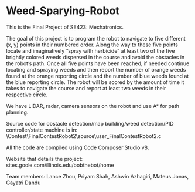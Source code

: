 # Weed-Sparying-Robot
This is the Final Project of SE423: Mechatronics.

The goal of this project is to program the robot to navigate to five different (x, y) points in their numbered order. Along the way to these five points locate and imaginatively “spray with herbicide” at least two of the five brightly colored weeds dispersed in the course and avoid the obstacles in the robot’s path. Once all five points have been reached, if needed continue locating and spraying weeds and then report the number of orange weeds found at the orange reporting circle and the number of blue weeds found at the blue reporting circle. The robot will be scored by the amount of time it takes to navigate the course and report at least two weeds in their respective circle. 

We have LIDAR, radar, camera sensors on the robot and use A* for path planning.

Source code for obstacle detection/map building/weed detection/PID controller/state machine is in:
\Contest\FinalContestRobot2\source\user_FinalContestRobot2.c

All the code are compiled using Code Composer Studio v8.

Website that details the project: sites.goole.com/illinois.edu/bobthebot/home

Team members: Lance Zhou, Priyam Shah, Ashwin Azhagiri, Mateus Jonas, Gayatri Dandu
